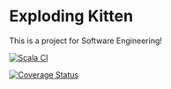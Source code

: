 # Exploding Kitten

This is a project for Software Engineering!

[![Scala CI](https://github.com/ju391bihhtwgkn/Exploding-K/actions/workflows/scala.yml/badge.svg)](https://github.com/ju391bihhtwgkn/Exploding-K/actions/workflows/scala.yml)

[![Coverage Status](https://coveralls.io/repos/github/ju391bihhtwgkn/Exploding-K/badge.svg?branch=master)](https://coveralls.io/github/ju391bihhtwgkn/Exploding-K?branch=master)
